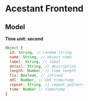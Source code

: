 # Acestant Frontend

## Model

**Time unit: second**

```js
Object {
  id: String, // random string
  name: String, // object name
  label: String, // label
  detail: String, // description
  length: Number, // time length
  fix: Boolean, // isFixed
  ddl: Number, // ddl timestamp
  repeat: String, // repeat pattern
  time: Number // timestamp
}
```
